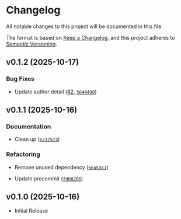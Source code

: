 # Changelog

All notable changes to this project will be documented in this file.

The format is based on [Keep a Changelog](https://keepachangelog.com/en/1.0.0/),
and this project adheres to [Semantic Versioning](https://semver.org/spec/v2.0.0.html).

<!-- version list -->

## v0.1.2 (2025-10-17)

### Bug Fixes

- Update author detail
  ([#2](https://github.com/aus-plant-phenomics-network/invenio-oauthclient-aaf/pull/2),
  [`5644490`](https://github.com/aus-plant-phenomics-network/invenio-oauthclient-aaf/commit/56444903437b3d102abac353b1b41a1ffdbf9bd8))


## v0.1.1 (2025-10-16)

### Documentation

- Clean up
  ([`e237573`](https://github.com/aus-plant-phenomics-network/invenio-oauthclient-aaf/commit/e237573df1b40a4894de646ab404e6bc74a30368))

### Refactoring

- Remove unused dependency
  ([`5ea53c1`](https://github.com/aus-plant-phenomics-network/invenio-oauthclient-aaf/commit/5ea53c17bbce3838f0601f5470ce5dca45d6bdd0))

- Update precommit
  ([`fd08206`](https://github.com/aus-plant-phenomics-network/invenio-oauthclient-aaf/commit/fd08206cd956a1a108e64029cc562e90d9ddfce1))


## v0.1.0 (2025-10-16)

- Initial Release
